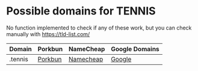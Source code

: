 # Possible domains for TENNIS

No function implemented to check if any of these work, but you can check manually with https://tld-list.com/

| Domain | Porkbun | NameCheap | Google Domains |
|---|---|---|---|
| .tennis | [Porkbun](https://porkbun.com/checkout/search?prb=e814663da1&tlds=&idnLanguage=&search=search&q=.tennis) | [Namecheap](https://www.namecheap.com/domains/registration/results/?domain=.tennis) | [Google](https://domains.google.com/registrar/search?searchTerm=.tennis) |
